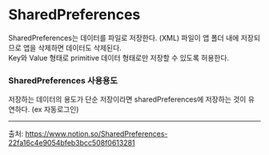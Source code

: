 # SharedPreferences
SharedPreferences는 데이터를 파일로 저장한다. (XML) 파일이 앱 폴더 내에 저장되므로 앱을 삭제하면 데이터도 삭제된다. <br>
Key와 Value 형태로 primitive 데이터 형태로만 저장할 수 있도록 허용한다. <br>

### SharedPreferences 사용용도
저장하는 데이터의 용도가 단순 저장이라면 sharedPreferences에 저장하는 것이 유연하다. (ex 자동로그인)
***
출처: https://www.notion.so/SharedPreferences-22fa16c4e9054bfeb3bcc508f0613281
